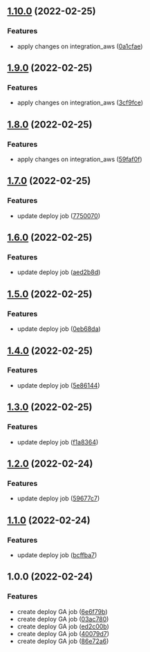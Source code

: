 ## [1.10.0](https://github.com/victorsalaun/poc_ga_cicd_flux/compare/v1.9.0...v1.10.0) (2022-02-25)


### Features

* apply changes on integration_aws ([0a1cfae](https://github.com/victorsalaun/poc_ga_cicd_flux/commit/0a1cfae3ed82f6c22a2bd871559eef489df8609b))

## [1.9.0](https://github.com/victorsalaun/poc_ga_cicd_flux/compare/v1.8.0...v1.9.0) (2022-02-25)


### Features

* apply changes on integration_aws ([3cf9fce](https://github.com/victorsalaun/poc_ga_cicd_flux/commit/3cf9fcedebaa48dac2a64482e095ecf8e1bca401))

## [1.8.0](https://github.com/victorsalaun/poc_ga_cicd_flux/compare/v1.7.0...v1.8.0) (2022-02-25)


### Features

* apply changes on integration_aws ([59faf0f](https://github.com/victorsalaun/poc_ga_cicd_flux/commit/59faf0feb3941ce2e7527842c0bb5562e92066ec))

## [1.7.0](https://github.com/victorsalaun/poc_ga_cicd_flux/compare/v1.6.0...v1.7.0) (2022-02-25)


### Features

* update deploy job ([7750070](https://github.com/victorsalaun/poc_ga_cicd_flux/commit/77500708f6036167812e6b41d27cd034fe2f1b9a))

## [1.6.0](https://github.com/victorsalaun/poc_ga_cicd_flux/compare/v1.5.0...v1.6.0) (2022-02-25)


### Features

* update deploy job ([aed2b8d](https://github.com/victorsalaun/poc_ga_cicd_flux/commit/aed2b8d1fd9c040ed281579d74b461c896688fd4))

## [1.5.0](https://github.com/victorsalaun/poc_ga_cicd_flux/compare/v1.4.0...v1.5.0) (2022-02-25)


### Features

* update deploy job ([0eb68da](https://github.com/victorsalaun/poc_ga_cicd_flux/commit/0eb68daa4870fd9ed0b28ef5d8ac4c24084a0077))

## [1.4.0](https://github.com/victorsalaun/poc_ga_cicd_flux/compare/v1.3.0...v1.4.0) (2022-02-25)


### Features

* update deploy job ([5e86144](https://github.com/victorsalaun/poc_ga_cicd_flux/commit/5e8614451cec7c6010e319ae3a2e86888c3cede9))

## [1.3.0](https://github.com/victorsalaun/poc_ga_cicd_flux/compare/v1.2.0...v1.3.0) (2022-02-25)


### Features

* update deploy job ([f1a8364](https://github.com/victorsalaun/poc_ga_cicd_flux/commit/f1a83644d90f45b0111be910424fb92b5104b4ca))

## [1.2.0](https://github.com/victorsalaun/poc_ga_cicd_flux/compare/v1.1.0...v1.2.0) (2022-02-24)


### Features

* update deploy job ([59677c7](https://github.com/victorsalaun/poc_ga_cicd_flux/commit/59677c7750c0e2baf0fc8b20c735f50d9fb93a1b))

## [1.1.0](https://github.com/victorsalaun/poc_ga_cicd_flux/compare/v1.0.0...v1.1.0) (2022-02-24)


### Features

* update deploy job ([bcffba7](https://github.com/victorsalaun/poc_ga_cicd_flux/commit/bcffba77c3176b27349536358e422afb19b1cb92))

## 1.0.0 (2022-02-24)


### Features

* create deploy GA job ([6e6f79b](https://github.com/victorsalaun/poc_ga_cicd_flux/commit/6e6f79bd6bc872179c31e02257f97d8c5a816c04))
* create deploy GA job ([03ac780](https://github.com/victorsalaun/poc_ga_cicd_flux/commit/03ac78073fdc397c9b6fd6af28da668845802a91))
* create deploy GA job ([ed2c00b](https://github.com/victorsalaun/poc_ga_cicd_flux/commit/ed2c00bf5f2bb54020ef89e5bf9eba6ceb9b659e))
* create deploy GA job ([40079d7](https://github.com/victorsalaun/poc_ga_cicd_flux/commit/40079d74d6964c6f69ff8e73be1fdbaa08464f5a))
* create deploy GA job ([86e72a6](https://github.com/victorsalaun/poc_ga_cicd_flux/commit/86e72a679c7548c4cca27200614210999a4a4670))
